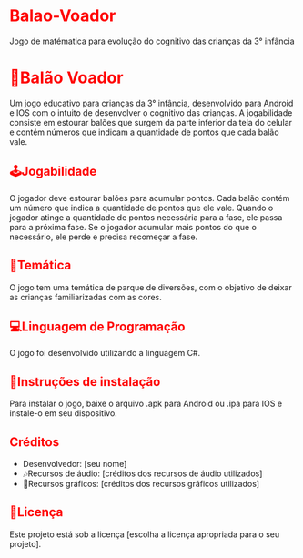 # Balao-Voador
Jogo de matématica para evolução do cognitivo das crianças da 3° infância 
<!DOCTYPE html>
<html>
<head>
	<title>Balão Voador - Jogo educativo para crianças</title>
	<style>
	h1, h2 {
		color: red;
	}
</style>
</head>
<body>
	<h1>🎈Balão Voador</h1>
	<p>Um jogo educativo para crianças da 3° infância, desenvolvido para Android e IOS com o intuito de desenvolver o cognitivo das crianças. A jogabilidade consiste em estourar balões que surgem da parte inferior da tela do celular e contém números que indicam a quantidade de pontos que cada balão vale.</p>
	<h2>🕹Jogabilidade</h2>
	<p>O jogador deve estourar balões para acumular pontos. Cada balão contém um número que indica a quantidade de pontos que ele vale. Quando o jogador atinge a quantidade de pontos necessária para a fase, ele passa para a próxima fase. Se o jogador acumular mais pontos do que o necessário, ele perde e precisa recomeçar a fase.</p>
	<h2>🎪Temática</h2>
	<p>O jogo tem uma temática de parque de diversões, com o objetivo de deixar as crianças familiarizadas com as cores.</p>
	<h2>💻Linguagem de Programação</h2>
	<p>O jogo foi desenvolvido utilizando a linguagem C#.</p>
	<h2>📄Instruções de instalação</h2>
	<p>Para instalar o jogo, baixe o arquivo .apk para Android ou .ipa para IOS e instale-o em seu dispositivo.</p>
	<h2>Créditos</h2>
	<ul>
		<li>Desenvolvedor: [seu nome]</li>
		<li>🎶Recursos de áudio: [créditos dos recursos de áudio utilizados]</li>
		<li>🎨Recursos gráficos: [créditos dos recursos gráficos utilizados]</li>
	</ul>
	<h2>📜Licença</h2>
	<p>Este projeto está sob a licença [escolha a licença apropriada para o seu projeto].</p>
</body>
</html>
